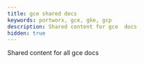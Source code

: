 ```yaml
---
title: gce shared docs
keywords: portworx, gce, gke, gcp
description: Shared content for gce  docs
hidden: true
---
```


Shared content for all gce docs